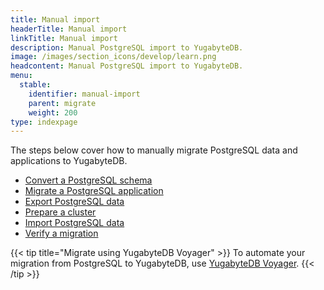 ```yaml
---
title: Manual import
headerTitle: Manual import
linkTitle: Manual import
description: Manual PostgreSQL import to YugabyteDB.
image: /images/section_icons/develop/learn.png
headcontent: Manual PostgreSQL import to YugabyteDB.
menu:
  stable:
    identifier: manual-import
    parent: migrate
    weight: 200
type: indexpage
---
```


The steps below cover how to manually migrate PostgreSQL data and applications to YugabyteDB.

- [Convert a PostgreSQL schema](migrate-schema/)
- [Migrate a PostgreSQL application](migrate-application/)
- [Export PostgreSQL data](export-data/)
- [Prepare a cluster](prepare-cluster/)
- [Import PostgreSQL data](import-data/)
- [Verify a migration](verify-migration/)

{{< tip title="Migrate using YugabyteDB Voyager" >}}
To automate your migration from PostgreSQL to YugabyteDB, use [YugabyteDB Voyager](../yb-voyager/).
{{< /tip >}}
